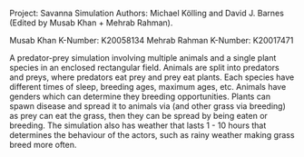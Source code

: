 Project: Savanna Simulation
Authors: Michael Kölling and David J. Barnes (Edited by Musab Khan + Mehrab Rahman).

Musab Khan K-Number: K20058134
Mehrab Rahman K-Number: K20017471


A predator-prey simulation involving multiple animals and a single plant species in
an enclosed rectangular field. Animals are split into predators and preys, where predators
eat prey and prey eat plants. Each species have different times of sleep, breeding ages, 
maximum ages, etc. Animals have genders which can determine they breeding opportunities. 
Plants can spawn disease and spread it to animals via (and other grass via breeding) as
prey can eat the grass, then they can be spread by being eaten or breeding. The simulation also
has weather that lasts 1 - 10 hours that determines the behaviour of the actors, such as rainy 
weather making grass breed more often. 

